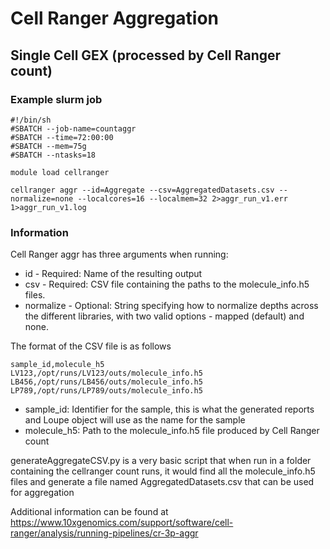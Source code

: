 # Cell Ranger Aggregation 

## Single Cell GEX (processed by Cell Ranger count)

### Example slurm job

```
#!/bin/sh
#SBATCH --job-name=countaggr
#SBATCH --time=72:00:00
#SBATCH --mem=75g
#SBATCH --ntasks=18

module load cellranger

cellranger aggr --id=Aggregate --csv=AggregatedDatasets.csv --normalize=none --localcores=16 --localmem=32 2>aggr_run_v1.err 1>aggr_run_v1.log
```

### Information

Cell Ranger aggr has three arguments when running:
* id - Required: Name of the resulting output
* csv - Required: CSV file containing the paths to the molecule_info.h5 files.
* normalize - Optional: String specifying how to normalize depths across the different libraries, with two valid options - mapped (default) and none. 


The format of the CSV file is as follows
```
sample_id,molecule_h5
LV123,/opt/runs/LV123/outs/molecule_info.h5
LB456,/opt/runs/LB456/outs/molecule_info.h5
LP789,/opt/runs/LP789/outs/molecule_info.h5
```
* sample_id: Identifier for the sample, this is what the generated reports and Loupe object will use as the name for the sample
* molecule_h5: Path to the molecule_info.h5 file produced by Cell Ranger count

generateAggregateCSV.py is a very basic script that when run in a folder containing the cellranger count runs, it would find all the molecule_info.h5 files and generate a file named AggregatedDatasets.csv that can be used for aggregation

Additional information can be found at https://www.10xgenomics.com/support/software/cell-ranger/analysis/running-pipelines/cr-3p-aggr
